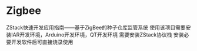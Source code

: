 # Zigbee
ZStack快速开发应用指南——基于ZigBee的种子仓库监管系统
使用该项目需要安装IAR开发环境，Arduino开发环境，QT开发环境
需要安装ZStack协议栈
安装必要开发软件后可直接烧录使用
